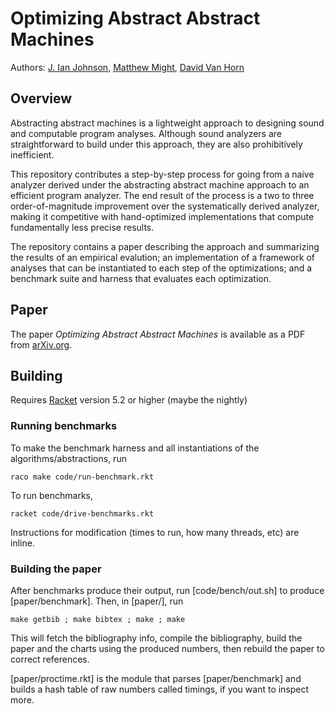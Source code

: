 Optimizing Abstract Abstract Machines
=====================================

Authors: [J. Ian Johnson](http://www.ccs.neu.edu/home/ianj/),
[Matthew Might](http://matt.might.net/), 
[David Van Horn](http://www.ccs.neu.edu/home/dvanhorn/)

Overview
--------

Abstracting abstract machines is a lightweight approach to designing
sound and computable program analyses. Although sound analyzers are
straightforward to build under this approach, they are also
prohibitively inefficient.

This repository contributes a step-by-step process for going from a
naive analyzer derived under the abstracting abstract machine approach
to an efficient program analyzer. The end result of the process is a
two to three order-of-magnitude improvement over the systematically
derived analyzer, making it competitive with hand-optimized
implementations that compute fundamentally less precise results.

The repository contains a paper describing the approach and
summarizing the results of an empirical evalution; an implementation
of a framework of analyses that can be instantiated to each step of
the optimizations; and a benchmark suite and harness that evaluates
each optimization.

Paper
-----

The paper _Optimizing Abstract Abstract Machines_ is available as a
PDF from [arXiv.org](http://arxiv.org/abs/1211.3722).

Building
--------

Requires [Racket](http://www.racket-lang.org/) version 5.2 or higher
(maybe the nightly)

### Running benchmarks

To make the benchmark harness and all instantiations of
the algorithms/abstractions, run

    raco make code/run-benchmark.rkt

To run benchmarks,

    racket code/drive-benchmarks.rkt

Instructions for modification (times to run, how many threads, etc)
are inline.

### Building the paper

After benchmarks produce their output, run [code/bench/out.sh] to
produce [paper/benchmark].  Then, in [paper/], run

    make getbib ; make bibtex ; make ; make

This will fetch the bibliography info, compile the bibliography, build
the paper and the charts using the produced numbers, then rebuild the
paper to correct references.

[paper/proctime.rkt] is the module that parses [paper/benchmark] and
builds a hash table of raw numbers called timings, if you want to
inspect more.